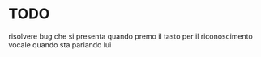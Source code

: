 # TODO

risolvere bug che si presenta quando premo il tasto per il riconoscimento vocale quando sta parlando lui